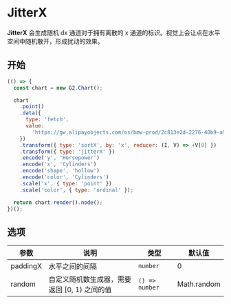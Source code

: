 # JitterX

**JitterX** 会生成随机 dx 通道对于拥有离散的 x 通道的标识。视觉上会让点在水平空间中随机散开，形成扰动的效果。

## 开始

```js
(() => {
  const chart = new G2.Chart();

  chart
    .point()
    .data({
      type: 'fetch',
      value:
        'https://gw.alipayobjects.com/os/bmw-prod/2c813e2d-2276-40b9-a9af-cf0a0fb7e942.csv',
    })
    .transform({ type: 'sortX', by: 'x', reducer: (I, V) => +V[0] })
    .transform({ type: 'jitterX' })
    .encode('y', 'Horsepower')
    .encode('x', 'Cylinders')
    .encode('shape', 'hollow')
    .encode('color', 'Cylinders')
    .scale('x', { type: 'point' })
    .scale('color', { type: 'ordinal' });

  return chart.render().node();
})();
```

## 选项

| 参数     | 说明                                          | 类型           | 默认值      |
| -------- | --------------------------------------------- | -------------- | ----------- |
| paddingX | 水平之间的间隔                                | `number`       | 0           |
| random   | 自定义随机数生成器，需要返回 \[0, 1) 之间的值 | `() => number` | Math.random |
